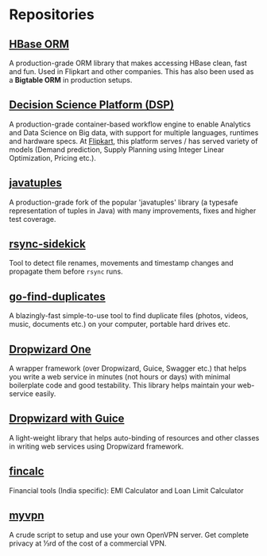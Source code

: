 # Repositories

## [HBase ORM](https://github.com/flipkart-incubator/hbase-orm)
A production-grade ORM library that makes accessing HBase clean, fast and fun. Used in Flipkart and other companies. This has also been used as a **Bigtable ORM** in production setups.

## [Decision Science Platform (DSP)](https://github.com/flipkart-incubator/dsp)
A production-grade container-based workflow engine to enable Analytics and Data Science on Big data, with support for multiple languages, runtimes and hardware specs. At [Flipkart](https://www.flipkart.com), this platform serves / has served variety of models (Demand prediction, Supply Planning using Integer Linear Optimization, Pricing etc.).

## [javatuples](https://github.com/flipkart-incubator/javatuples)
A production-grade fork of the popular 'javatuples' library (a typesafe representation of tuples in Java) with many improvements, fixes and higher test coverage.

## [rsync-sidekick](https://github.com/m-manu/rsync-sidekick)
Tool to detect file renames, movements and timestamp changes and propagate them before `rsync` runs.

## [go-find-duplicates](https://github.com/m-manu/go-find-duplicates)
A blazingly-fast simple-to-use tool to find duplicate files (photos, videos, music, documents etc.) on your computer, portable hard drives etc.

## [Dropwizard One](https://github.com/flipkart-incubator/dropwizard-one)
A wrapper framework (over Dropwizard, Guice, Swagger etc.) that helps you write a web service in minutes (not hours or days) with minimal boilerplate code and good testability. This library helps maintain your web-service easily.

## [Dropwizard with Guice](https://github.com/flipkart-incubator/dropwizard-guicier)
A light-weight library that helps auto-binding of resources and other classes in writing web services using Dropwizard framework.

## [fincalc](https://github.com/m-manu/myvpn)
Financial tools (India specific): EMI Calculator and Loan Limit Calculator

## [myvpn](https://github.com/m-manu/myvpn)
A crude script to setup and use your own OpenVPN server. Get complete privacy at ⅓rd of the cost of a commercial VPN.
